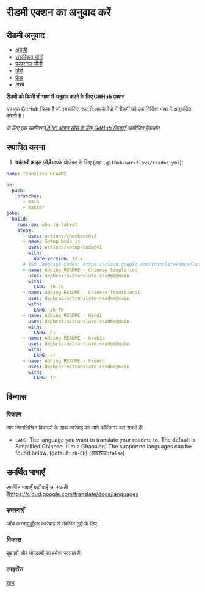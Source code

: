 # रीडमी एक्शन का अनुवाद करें

## रीडमी अनुवाद

-   [अंग्रेज़ी](README.md)
-   [सरलीकृत चीनी](README.zh-CN.md)
-   [परंपरागत चीनी](README.zh-TW.md)
-   [हिंदी](README.hi.md)
-   [फ़्रेंच](README.fr.md)
-   [अरब](README.ar.md)

**रीडमी को किसी भी भाषा में अनुवाद करने के लिए GitHub एक्शन**

यह एक GitHub क्रिया है जो स्वचालित रूप से आपके रेपो में रीडमी को एक निर्दिष्ट भाषा में अनुवादित करती है।

_के लिए एक सबमिशन[DEV: ओपन सोर्स के लिए GitHub क्रियाएँ!](https://dev.to/devteam/announcing-the-github-actions-hackathon-on-dev-3ljn)आयोजित हैकथॉन_

## स्थापित करना

1.  **वर्कफ़्लो फ़ाइल जोड़ें**आपके प्रोजेक्ट के लिए (उदा.`.github/workflows/readme.yml`):

```yaml
name: Translate README

on:
  push:
    branches:
      - main
      - master
jobs:
  build:
    runs-on: ubuntu-latest
    steps:
      - uses: actions/checkout@v2
      - name: Setup Node.js
        uses: actions/setup-node@v1
        with:
          node-version: 12.x
      # ISO Langusge Codes: https://cloud.google.com/translate/docs/languages  
      - name: Adding README - Chinese Simplified
        uses: dephraiim/translate-readme@main
        with:
          LANG: zh-CN
      - name: Adding README - Chinese Traditional
        uses: dephraiim/translate-readme@main
        with:
          LANG: zh-TW
      - name: Adding README - Hindi
        uses: dephraiim/translate-readme@main
        with:
          LANG: hi
      - name: Adding README - Arabic
        uses: dephraiim/translate-readme@main
        with:
          LANG: ar
      - name: Adding README - French
        uses: dephraiim/translate-readme@main
        with:
          LANG: fr
```

## विन्यास

### विकल्प

आप निम्नलिखित विकल्पों के साथ कार्रवाई को आगे कॉन्फ़िगर कर सकते हैं:

-   `LANG`: The language you want to translate your readme to. The default is Simplified Chinese. (I'm a Ghanaian) The supported languages can be found below.
    (default: `zh-CH`) (आवश्यक:`false`)

## समर्थित भाषाएँ

समर्थित भाषाएँ यहाँ पाई जा सकती हैं<https://cloud.google.com/translate/docs/languages>

### समस्याएँ

जाँच करना[यहाँ](https://github.com/dephraiim/translate-readme/issues/1)इस कार्रवाई से संबंधित मुद्दों के लिए.

### विकास

सुझावों और योगदानों का हमेशा स्वागत है!

### लाइसेंस

[साथ](./LICENSE)
